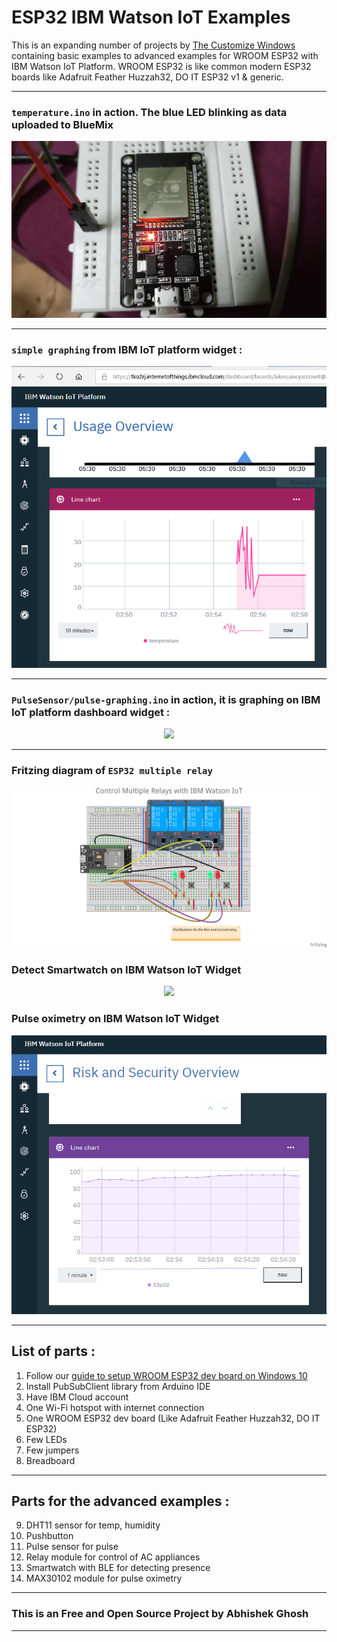 # ESP32 IBM Watson IoT Examples

This is an expanding number of projects by [The Customize Windows](https://thecustomizewindows.com) containing basic examples to advanced examples for WROOM ESP32 with IBM Watson IoT Platform. WROOM ESP32 is like common modern ESP32 boards like Adafruit Feather Huzzah32, DO IT ESP32 v1 & generic. 

---

### `temperature.ino` in action. The blue LED blinking as data uploaded to BlueMix

<p align="center">
  <img src="20190223_020730_2.gif">
</p>

---

### `simple graphing` from IBM IoT platform widget :

<p align="center">
  <img src="abhishek%20ghosh%20ibm.PNG">
</p>

---

### `PulseSensor/pulse-graphing.ino` in action, it is graphing on IBM IoT platform dashboard widget :


<p align="center">
  <img src="https://thecustomizewindows.com/wp-content/uploads/2019/04/ESP32-Arduino-IBM-Watson-IoT-Pulse-Sensor-Amped.png">
</p>

---

### Fritzing diagram of `ESP32 multiple relay`

<p align="center">
  <img src="ESP32-multiple-relay/Control%20Multiple%20AC%20Appliances%20With%20One%20ESP32%20Arduino.png">
</p>

### Detect Smartwatch on IBM Watson IoT Widget

<p align="center">
  <img src="https://thecustomizewindows.com/wp-content/uploads/2020/04/Detect-Smartwatch-With-ESP32-and-IBM-Watson-IoT.png">
</p>


### Pulse oximetry on IBM Watson IoT Widget

<p align="center">
  <img src="https://github.com/AbhishekGhosh/WROOM-ESP32-IBM-Watson-IoT-Example/blob/master/PulseSensor/IBM%20spo2.PNG">
</p>

---

## List of parts :

1. Follow our [guide to setup WROOM ESP32 dev board on Windows 10](https://thecustomizewindows.com/2019/02/esp-wroom-32-how-to-setup-esp32-nodemcu-with-arduino-ide/)
2. Install PubSubClient library from Arduino IDE
3. Have IBM Cloud account
4. One Wi-Fi hotspot with internet connection
5. One WROOM ESP32 dev board (Like Adafruit Feather Huzzah32, DO IT ESP32)
6. Few LEDs
7. Few jumpers
8. Breadboard

---

## Parts for the advanced examples : 

9. DHT11 sensor for temp, humidity 
10. Pushbutton
11. Pulse sensor for pulse
12. Relay module for control of AC appliances
12. Smartwatch with BLE for detecting presence 
13. MAX30102 module for pulse oximetry 
---

### This is an Free and Open Source Project by Abhishek Ghosh

---


